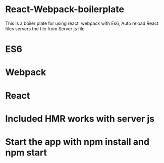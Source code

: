 # React-Webpack-boilerplate
This is a boiler plate for using react, webpack with Es6, Auto reload React files servers the file from Server js file


# ES6
# Webpack
# React


# Included HMR works with server js 
# Start the app with npm install and npm start
